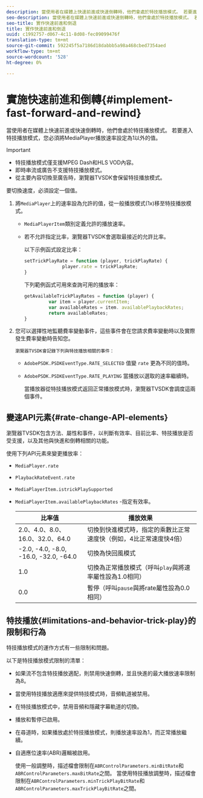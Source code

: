```yaml
---
description: 當使用者在媒體上快速前進或快速倒轉時，他們會處於特技播放模式。 若要進入特技播放模式，您必須將MediaPlayer播放速率設定為1以外的值。
seo-description: 當使用者在媒體上快速前進或快速倒轉時，他們會處於特技播放模式。 若要進入特技播放模式，您必須將MediaPlayer播放速率設定為1以外的值。
seo-title: 實作快速前進和倒退
title: 實作快速前進和倒退
uuid: c1992757-d067-4c11-8d08-fec09099476f
translation-type: tm+mt
source-git-commit: 592245f5a7186d18dabbb5a98a468cbed7354aed
workflow-type: tm+mt
source-wordcount: '528'
ht-degree: 0%

---
```



# 實施快速前進和倒轉{#implement-fast-forward-and-rewind}

當使用者在媒體上快速前進或快速倒轉時，他們會處於特技播放模式。 若要進入特技播放模式，您必須將MediaPlayer播放速率設定為1以外的值。

>[!IMPORTANT]
>
>* 特技播放模式僅支援MPEG Dash和HLS VOD內容。
>* 即時串流或廣告不支援特技播放模式。
>* 從主要內容切換至廣告時，瀏覽器TVSDK會保留特技播放模式。

>



要切換速度，必須設定一個值。

1. 將`MediaPlayer`上的速率設為允許的值，從一般播放模式(1x)移至特技播放模式。

   * `MediaPlayerItem`類別定義允許的播放速率。
   * 若不允許指定比率，瀏覽器TVSDK會選取最接近的允許比率。

      以下示例函式設定比率：

      ```js
      setTrickPlayRate = function (player, trickPlayRate) { 
                    player.rate = trickPlayRate; 
      }
      ```

      下列範例函式可用來查詢可用的播放率：

      ```js
      getAvailableTrickPlayRates = function (player) { 
               var item = player.currentItem; 
               var availableRates = item. availablePlaybackRates; 
               return availableRates; 
      } 
      ```

1. 您可以選擇性地監聽費率變動事件，這些事件會在您請求費率變動時以及實際發生費率變動時告知您。

       瀏覽器TVSDK會記錄下列與特技播放相關的事件：
   
   * `AdobePSDK.PSDKEventType.RATE_SELECTED` 值變 `rate` 更為不同的值時。

   * `AdobePSDK.PSDKEventType.RATE_PLAYING` 當播放以選取的速率繼續時。

      當播放器從特技播放模式返回正常播放模式時，瀏覽器TVSDK會調度這兩個事件。

## 變速API元素{#rate-change-API-elements}

瀏覽器TVSDK包含方法、屬性和事件，以判斷有效率、目前比率、特技播放是否受支援，以及其他與快進和倒轉相關的功能。

使用下列API元素來變更播放率：

* `MediaPlayer.rate`
* `PlaybackRateEvent.rate`
* `MediaPlayerItem.istrickPlaySupported`
* `MediaPlayerItem.availablePlaybackRates` -指定有效率。

   | 比率值 | 播放效果 |
   |---|---|
   | 2.0、4.0、8.0、16.0、32.0、64.0 | 切換到快進模式時，指定的乘數比正常速度快（例如，4比正常速度快4倍） |
   | -2.0, -4.0, -8.0, -16.0, -32.0, -64.0 | 切換為快回風模式 |
   | 1.0 | 切換為正常播放模式（呼叫`play`與將速率屬性設為1.0相同） |
   | 0.0 | 暫停（呼叫`pause`與將rate屬性設為0.0相同） |

## 特技播放{#limitations-and-behavior-trick-play}的限制和行為

特技播放模式的運作方式有一些限制和問題。

以下是特技播放模式限制的清單：

* 如果流不包含特技播放適配，則禁用快速倒轉，並且快進的最大播放速率限制為8。
* 當使用特技播放適應來提供特技模式時，音頻軌道被禁用。
* 在特技播放模式中，禁用音頻和隱藏字幕軌道的切換。
* 播放和暫停已啟用。
* 在尋道時，如果播放處於特技播放模式，則播放速率設為1，而正常播放繼續。
* 自適應位速率(ABR)邏輯被啟用。

   使用一般調整時，描述檔會限制在`ABRControlParameters.minBitRate`和`ABRControlParameters.maxBitRate`之間。 當使用特技播放調整時，描述檔會限制在`ABRControlParameters.minTrickPlayBitRate`和`ABRControlParameters.maxTrickPlayBitRate`之間。
